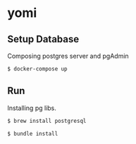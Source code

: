 # yomi

## Setup Database

Composing postgres server and pgAdmin

```bash
$ docker-compose up
```



## Run

Installing pg libs.

```bash
$ brew install postgresql

$ bundle install
```
